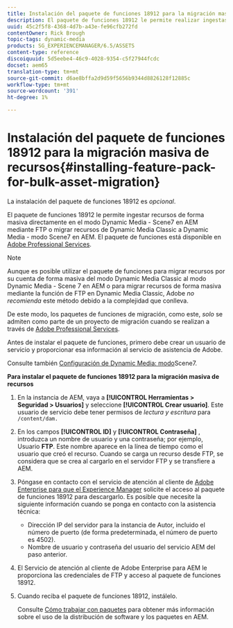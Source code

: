 ```yaml
---
title: Instalación del paquete de funciones 18912 para la migración masiva de recursos
description: El paquete de funciones 18912 le permite realizar ingestas masivas de recursos mediante FTP o migrar recursos de Dynamic Media Classic a Dynamic Media en AEM. Este paquete de funciones opcional está disponible en la asistencia de Adobe.
uuid: 45c2f5f8-4368-4d7b-a43e-fe96cfb272fd
contentOwner: Rick Brough
topic-tags: dynamic-media
products: SG_EXPERIENCEMANAGER/6.5/ASSETS
content-type: reference
discoiquuid: 5d5eebe4-46c9-4028-9354-c5f27944fcdc
docset: aem65
translation-type: tm+mt
source-git-commit: d6ae8bffa2d9d59f5656b9344d8826128f12885c
workflow-type: tm+mt
source-wordcount: '391'
ht-degree: 1%

---
```



# Instalación del paquete de funciones 18912 para la migración masiva de recursos{#installing-feature-pack-for-bulk-asset-migration}

La instalación del paquete de funciones 18912 es *opcional*.

El paquete de funciones 18912 le permite ingestar recursos de forma masiva directamente en el modo Dynamic Media - Scene7 en AEM mediante FTP o migrar recursos de Dynamic Media Classic a Dynamic Media - modo Scene7 en AEM. El paquete de funciones está disponible en [Adobe Professional Services](https://www.adobe.com/experience-cloud/consulting-services.html).

>[!NOTE]
>
>Aunque es posible utilizar el paquete de funciones para migrar recursos por su cuenta de forma masiva del modo Dynamic Media Classic al modo Dynamic Media - Scene 7 en AEM o para migrar recursos de forma masiva mediante la función de FTP en Dynamic Media Classic, Adobe *no recomienda* este método debido a la complejidad que conlleva.
>
>De este modo, los paquetes de funciones de migración, como este, *solo* se admiten como parte de un proyecto de migración cuando se realizan a través de [Adobe Professional Services](https://www.adobe.com/experience-cloud/consulting-services.html).

Antes de instalar el paquete de funciones, primero debe crear un usuario de servicio y proporcionar esa información al servicio de asistencia de Adobe.

Consulte también [Configuración de Dynamic Media: modo](/help/assets/config-dms7.md)Scene7.

**Para instalar el paquete de funciones 18912 para la migración masiva de recursos**

1. En la instancia de AEM, vaya a **[!UICONTROL Herramientas > Seguridad > Usuarios]** y seleccione **[!UICONTROL Crear usuario]**. Este usuario de servicio debe tener permisos de *lectura y escritura* para `/content/dam.`
1. En los campos **[!UICONTROL ID]** y **[!UICONTROL Contraseña]** , introduzca un nombre de usuario y una contraseña; por ejemplo, Usuario **FTP**. Este nombre aparece en la línea de tiempo como el usuario que creó el recurso. Cuando se carga un recurso desde FTP, se considera que se crea al cargarlo en el servidor FTP y se transfiere a AEM.
1. Póngase en contacto con el servicio de atención al cliente de [Adobe Enterprise para que el Experience Manager](https://helpx.adobe.com/es/contact/enterprise-support.ec.html) solicite el acceso al paquete de funciones 18912 para descargarlo. Es posible que necesite la siguiente información cuando se ponga en contacto con la asistencia técnica:

   * Dirección IP del servidor para la instancia de Autor, incluido el número de puerto (de forma predeterminada, el número de puerto es 4502).
   * Nombre de usuario y contraseña del usuario del servicio AEM del paso anterior.

1. El Servicio de atención al cliente de Adobe Enterprise para AEM le proporciona las credenciales de FTP y acceso al paquete de funciones 18912.
1. Cuando reciba el paquete de funciones 18912, instálelo.

   Consulte [Cómo trabajar con paquetes](/help/sites-administering/package-manager.md) para obtener más información sobre el uso de la distribución de software y los paquetes en AEM.
